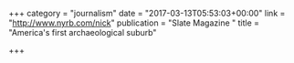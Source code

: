 +++
category = "journalism"
date = "2017-03-13T05:53:03+00:00"
link = "http://www.nyrb.com/nick"
publication = "Slate Magazine "
title = "America's first archaeological suburb"

+++

